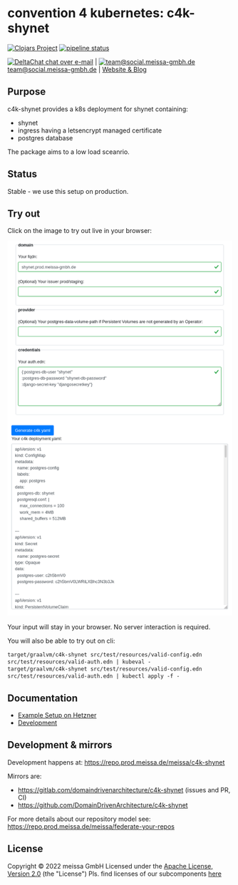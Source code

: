 # convention 4 kubernetes: c4k-shynet
[![Clojars Project](https://img.shields.io/clojars/v/org.domaindrivenarchitecture/c4k-shynet.svg)](https://clojars.org/org.domaindrivenarchitecture/c4k-shynet) [![pipeline status](https://gitlab.com/domaindrivenarchitecture/c4k-shynet/badges/master/pipeline.svg)](https://gitlab.com/domaindrivenarchitecture/c4k-shynet/-/commits/main) 

[<img src="https://domaindrivenarchitecture.org/img/delta-chat.svg" width=20 alt="DeltaChat"> chat over e-mail](mailto:buero@meissa-gmbh.de?subject=community-chat) | [<img src="https://meissa-gmbh.de/img/community/Mastodon_Logotype.svg" width=20 alt="team@social.meissa-gmbh.de"> team@social.meissa-gmbh.de](https://social.meissa-gmbh.de/@team) | [Website & Blog](https://domaindrivenarchitecture.org)

## Purpose

c4k-shynet provides a k8s deployment for shynet containing:
* shynet
* ingress having a letsencrypt managed certificate
* postgres database

The package aims to a low load sceanrio.

## Status

Stable - we use this setup on production.

## Try out

Click on the image to try out live in your browser:

[![Try it out](doc/tryItOut.png "Try out yourself")](https://domaindrivenarchitecture.org/pages/dda-provision/c4k-shynet/)

Your input will stay in your browser. No server interaction is required.

You will also be able to try out on cli:
```
target/graalvm/c4k-shynet src/test/resources/valid-config.edn src/test/resources/valid-auth.edn | kubeval -
target/graalvm/c4k-shynet src/test/resources/valid-config.edn src/test/resources/valid-auth.edn | kubectl apply -f -
```

## Documentation
* [Example Setup on Hetzner](doc/SetupOnHetzner.md)
* [Development](doc/Development.md)

## Development & mirrors

Development happens at: https://repo.prod.meissa.de/meissa/c4k-shynet

Mirrors are:

* https://gitlab.com/domaindrivenarchitecture/c4k-shynet (issues and PR, CI)
* https://github.com/DomainDrivenArchitecture/c4k-shynet

For more details about our repository model see: https://repo.prod.meissa.de/meissa/federate-your-repos

## License

Copyright © 2022 meissa GmbH
Licensed under the [Apache License, Version 2.0](LICENSE) (the "License")
Pls. find licenses of our subcomponents [here](doc/SUBCOMPONENT_LICENSE)
